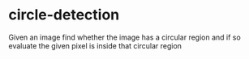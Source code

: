 # circle-detection
Given an image find whether the image has a circular region and if so evaluate the given pixel is inside that circular region
